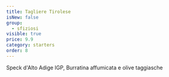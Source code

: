 ```yaml
---
title: Tagliere Tirolese
isNew: false
group:
  - sfiziosi
visible: true
price: 9.9
category: starters
order: 8
---
```

Speck d'Alto Adige IGP, Burratina affumicata e olive taggiasche